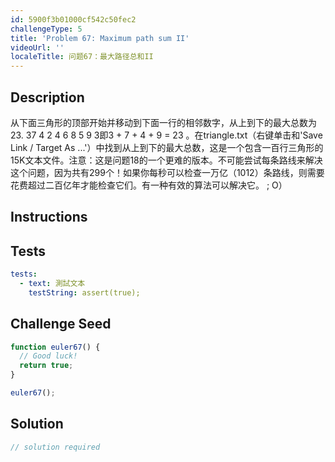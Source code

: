 ```yaml
---
id: 5900f3b01000cf542c50fec2
challengeType: 5
title: 'Problem 67: Maximum path sum II'
videoUrl: ''
localeTitle: 问题67：最大路径总和II
---
```


## Description
<section id="description">从下面三角形的顶部开始并移动到下面一行的相邻数字，从上到下的最大总数为23. 37 4 2 4 6 8 5 9 3即3 + 7 + 4 + 9 = 23 。在triangle.txt（右键单击和&#39;Save Link / Target As ...&#39;）中找到从上到下的最大总数，这是一个包含一百行三角形的15K文本文件。注意：这是问题18的一个更难的版本。不可能尝试每条路线来解决这个问题，因为共有299个！如果你每秒可以检查一万亿（1012）条路线，则需要花费超过二百亿年才能检查它们。有一种有效的算法可以解决它。 ; O） </section>

## Instructions
<section id="instructions">
</section>

## Tests
<section id='tests'>

```yml
tests:
  - text: 測試文本
    testString: assert(true);

```

</section>

## Challenge Seed
<section id='challengeSeed'>

<div id='js-seed'>

```js
function euler67() {
  // Good luck!
  return true;
}

euler67();

```

</div>



</section>

## Solution
<section id='solution'>

```js
// solution required
```
</section>
